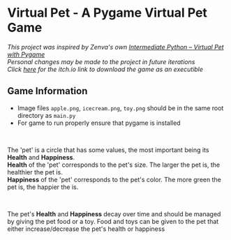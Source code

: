 # Virtual Pet - A Pygame Virtual Pet Game
*This project was inspired by Zenva's own [Intermediate Python – Virtual Pet with Pygame](https://academy.zenva.com/course/intermediate-python-virtual-pet-with-pygame/)*<br>
*Personal changes may be made to the project in future iterations*<br>
*Click [here](https://knaoii.itch.io/pygame-virtual-pet) for the itch.io link to download the game as an executible*<br>

## Game Information

- Image files ```apple.png```, ```icecream.png```, ```toy.png``` should be in the same root directory as ```main.py```
- For game to run properly ensure that pygame is installed
  
<br>

The 'pet' is a circle that has some values, the most important being its **Health** and **Happiness**.<br>
**Health** of the 'pet' corresponds to the pet's size. The larger the pet is, the healthier the pet is.<br>
**Happiness** of the 'pet' corresponds to the pet's color. The more green the pet is, the happier the is.<br>

<br>

The pet's **Health** and **Happiness** decay over time and should be managed by giving the pet food or a toy. 
Food and toys can be given to the pet that either increase/decrease the pet's health or happiness
